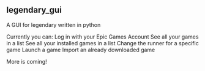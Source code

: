 ## legendary_gui
A GUI for legendary written in python

Currently you can:
Log in with your Epic Games Account
See all your games in a list
See all your installed games in a list
Change the runner for a specific game
Launch a game
Import an already downloaded game

More is coming!
